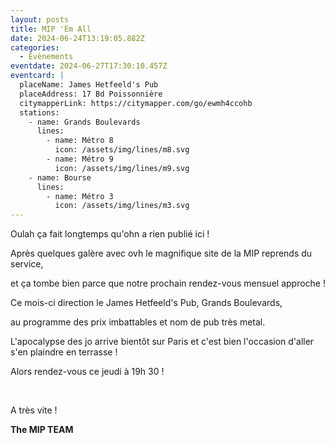```yaml
---
layout: posts
title: MIP 'Em All
date: 2024-06-24T13:19:05.882Z
categories:
  - Evènements
eventdate: 2024-06-27T17:30:10.457Z
eventcard: |
  placeName: James Hetfeeld's Pub
  placeAddress: 17 Bd Poissonnière
  citymapperLink: https://citymapper.com/go/ewmh4ccohb
  stations:
    - name: Grands Boulevards
      lines:
        - name: Métro 8
          icon: /assets/img/lines/m8.svg
        - name: Métro 9
          icon: /assets/img/lines/m9.svg
    - name: Bourse
      lines:
        - name: Métro 3
          icon: /assets/img/lines/m3.svg
---
```

Oulah ça fait longtemps qu'ohn a rien publié ici !

Après quelques galère avec ovh le magnifique site de la MIP reprends du service,

et ça tombe bien parce que notre prochain rendez-vous mensuel approche !

Ce mois-ci direction le James Hetfeeld's Pub, Grands Boulevards,

au programme des prix imbattables et nom de pub très metal.

 L'apocalypse des jo arrive bientôt sur Paris et c'est bien l'occasion d'aller s'en plaindre en terrasse !

Alors rendez-vous ce jeudi à 19h 30 !

<br>

<!--StartFragment-->

A très vite !

**The MIP TEAM**

<!--EndFragment-->